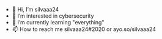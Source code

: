 - 👋 Hi, I’m silvaaa24
- 👀 I’m interested in cybersecurity
- 🌱 I’m currently learning "everything"
- 📫 How to reach me silvaaa24#2020 or ayo.so/silvaaa24

